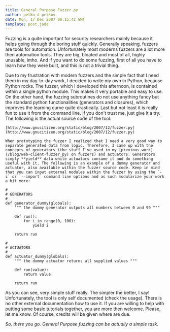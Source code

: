 ```yaml
---
title: General Purpose Fuzzer.py
author: petko-d-petkov
date: Mon, 17 Dec 2007 00:15:42 GMT
template: post.jade
---
```


Fuzzing is a quite important for security researchers mainly because it helps going through the boring stuff quickly. Generally speaking, fuzzers are tools for automation. Unfortunately most moderns fuzzers are a lot more then automation tools. They are big, bloated and most of all, highly unusable, imho. And if you want to do some fuzzing, first of all you have to learn how they were built, and this is not a trivial thing.

Due to my frustration with modern fuzzers and the simple fact that I need them in my day-to-day work, I decided to write my own in Python, because Python rocks. The fuzzer, which I developed this afternoon, is contained within a single python module. This makes it very portable and easy to use. On the other hand, the fuzzing subroutines do not use anything fancy but the standard python functionalities (generators and closures), which improves the learning curve quite drastically. Last but not least it is really fun to use it from the command line. If you don't trust me, just give it a try. The following is the actual source code of the tool:

    [http://www.gnucitizen.org/static/blog/2007/12/fuzzer.py](http://www.gnucitizen.org/static/blog/2007/12/fuzzer.py)

    When prototyping the fuzzer I realized that I need a very good way to separate generated data from logic. Therefore, I came up with the concepts of generators (the stuff I've used in my [previous work](/blog/web-client-fuzzer_py) on fuzzers) and actuators. Generators simply **yield** data while actuators consume it and do something useful with it. The following is an example of a dummy generator and actuator, also available within the fuzzer source code. Keep in mind that you can input external modules within the fuzzer by using the `-i` or `--import` command line options and as such modularize your work a bit more:

    #
    # GENERATORS
    #
    def generator_dummy(globals):
        """ the dummy generator outputs all numbers between 0 and 99 """

        def run():
            for i in range(0, 100):
                yield i

        return run

    #
    # ACTUATORS
    #
    def actuator_dummy(globals):
        """ the dummy actuator returns all supplied values """

        def run(value):
            return value

        return run

As you can see, very simple stuff really. The simpler the better, I say! Unfortunately, the tool is only self documented (check the usage). There is no other external documentation how to use it. If you are willing to help with putting some basic tutorials together, you are more then welcome. Please, let me know. Of course, credits will be given where are due.

_So, there you go. General Purpose fuzzing can be actually a simple task._
